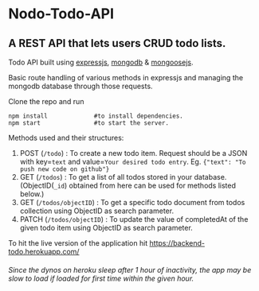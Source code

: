 # Nodo-Todo-API

## A REST API that lets users CRUD todo lists.

Todo API built using [expressjs](https://expressjs.com/), [mongodb](https://www.mongodb.com/) & [mongoosejs](https://mongoosejs.com/).

Basic route handling of various methods in expressjs and managing the mongodb database through those requests.

Clone the repo and run
```
npm install             #to install dependencies.
npm start               #to start the server.
```

Methods used and their structures:
1. POST (`/todo`) : To create a new todo item. Request should be a JSON with key=`text` and value=`Your desired todo entry`. Eg.  `{"text": "To push new code on github"}`
2. GET (`/todos`) : To get a list of all todos stored in your database. (ObjectID(`_id`) obtained from here can be used for methods listed below.)
3. GET (`/todos/objectID`) : To get a specific todo document from todos collection using ObjectID as search parameter.
4. PATCH (`/todos/objectID`) : To update the value of completedAt of the given todo item using ObjectID as search parameter.

To hit the live version of the application hit https://backend-todo.herokuapp.com/

###### Since the dynos on heroku sleep after 1 hour of inactivity, the app may be slow to load if loaded for first time within the given hour.
